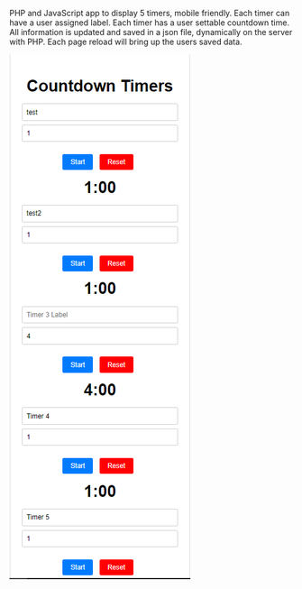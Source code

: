 PHP and JavaScript app to display 5 timers, mobile friendly.
Each timer can have a user assigned label.
Each timer has a user settable countdown time.
All information is updated and saved in a json file, dynamically on the server with PHP.
Each page reload will bring up the users saved data.

![Screenshot](5Timers.png)
